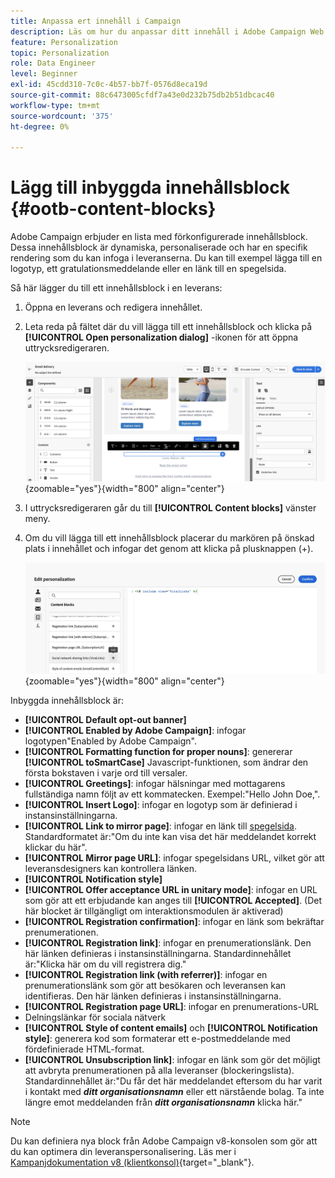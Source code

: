 ```yaml
---
title: Anpassa ert innehåll i Campaign
description: Läs om hur du anpassar ditt innehåll i Adobe Campaign Web
feature: Personalization
topic: Personalization
role: Data Engineer
level: Beginner
exl-id: 45cdd310-7c0c-4b57-bb7f-0576d8eca19d
source-git-commit: 88c6473005cfdf7a43e0d232b75db2b51dbcac40
workflow-type: tm+mt
source-wordcount: '375'
ht-degree: 0%

---
```


# Lägg till inbyggda innehållsblock {#ootb-content-blocks}

Adobe Campaign erbjuder en lista med förkonfigurerade innehållsblock. Dessa innehållsblock är dynamiska, personaliserade och har en specifik rendering som du kan infoga i leveranserna. Du kan till exempel lägga till en logotyp, ett gratulationsmeddelande eller en länk till en spegelsida.

Så här lägger du till ett innehållsblock i en leverans:

1. Öppna en leverans och redigera innehållet.

1. Leta reda på fältet där du vill lägga till ett innehållsblock och klicka på **[!UICONTROL Open personalization dialog]** -ikonen för att öppna uttrycksredigeraren.

   ![](assets/content-block-access.png){zoomable=&quot;yes&quot;}{width="800" align="center"}

1. I uttrycksredigeraren går du till **[!UICONTROL Content blocks]** vänster meny.

1. Om du vill lägga till ett innehållsblock placerar du markören på önskad plats i innehållet och infogar det genom att klicka på plusknappen (+).

   ![](assets/content-blocks.png){zoomable=&quot;yes&quot;}{width="800" align="center"}

Inbyggda innehållsblock är:

* **[!UICONTROL Default opt-out banner]**
* **[!UICONTROL Enabled by Adobe Campaign]**: infogar logotypen&quot;Enabled by Adobe Campaign&quot;.
* **[!UICONTROL Formatting function for proper nouns]**: genererar **[!UICONTROL toSmartCase]** Javascript-funktionen, som ändrar den första bokstaven i varje ord till versaler.
* **[!UICONTROL Greetings]**: infogar hälsningar med mottagarens fullständiga namn följt av ett kommatecken. Exempel:&quot;Hello John Doe,&quot;.
* **[!UICONTROL Insert Logo]**: infogar en logotyp som är definierad i instansinställningarna.
* **[!UICONTROL Link to mirror page]**: infogar en länk till [spegelsida](../email/mirror-page.md). Standardformatet är:&quot;Om du inte kan visa det här meddelandet korrekt klickar du här&quot;.
* **[!UICONTROL Mirror page URL]**: infogar spegelsidans URL, vilket gör att leveransdesigners kan kontrollera länken.
* **[!UICONTROL Notification style]**
* **[!UICONTROL Offer acceptance URL in unitary mode]**: infogar en URL som gör att ett erbjudande kan anges till **[!UICONTROL Accepted]**. (Det här blocket är tillgängligt om interaktionsmodulen är aktiverad)
* **[!UICONTROL Registration confirmation]**: infogar en länk som bekräftar prenumerationen.
* **[!UICONTROL Registration link]**: infogar en prenumerationslänk. Den här länken definieras i instansinställningarna. Standardinnehållet är:&quot;Klicka här om du vill registrera dig.&quot;
* **[!UICONTROL Registration link (with referrer)]**: infogar en prenumerationslänk som gör att besökaren och leveransen kan identifieras. Den här länken definieras i instansinställningarna.
* **[!UICONTROL Registration page URL]**: infogar en prenumerations-URL
* Delningslänkar för sociala nätverk
* **[!UICONTROL Style of content emails]** och **[!UICONTROL Notification style]**: generera kod som formaterar ett e-postmeddelande med fördefinierade HTML-format.
* **[!UICONTROL Unsubscription link]**: infogar en länk som gör det möjligt att avbryta prenumerationen på alla leveranser (blockeringslista). Standardinnehållet är:&quot;Du får det här meddelandet eftersom du har varit i kontakt med ***ditt organisationsnamn*** eller ett närstående bolag. Ta inte längre emot meddelanden från ***ditt organisationsnamn*** klicka här.&quot;

>[!NOTE]
>
>Du kan definiera nya block från Adobe Campaign v8-konsolen som gör att du kan optimera din leveranspersonalisering. Läs mer i [Kampanjdokumentation v8 (klientkonsol)](https://experienceleague.adobe.com/docs/campaign/campaign-v8/campaigns/send/personalize/personalization-blocks.html#create-custom-personalization-blocks){target="_blank"}.
